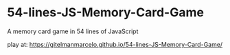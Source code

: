 # 54-lines-JS-Memory-Card-Game

A memory card game in 54 lines of JavaScript

play at: https://gitelmanmarcelo.github.io/54-lines-JS-Memory-Card-Game/
